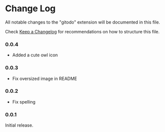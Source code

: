 # Change Log

All notable changes to the "gitodo" extension will be documented in this file.

Check [Keep a Changelog](http://keepachangelog.com/) for recommendations on how to structure this file.

### 0.0.4

- Added a cute owl icon

### 0.0.3

- Fix oversized image in README

### 0.0.2

- Fix spelling

### 0.0.1

Initial release.